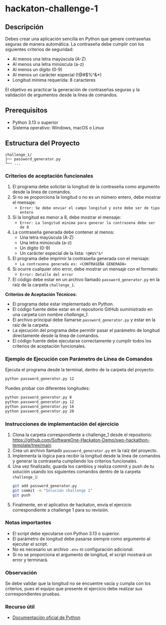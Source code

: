 
# hackaton-challenge-1

## Descripción

Debes crear una aplicación sencilla en Python que genere contraseñas seguras de manera automática. La contraseña debe cumplir con los siguientes criterios de seguridad:
- Al menos una letra mayúscula (A-Z)
- Al menos una letra minúscula (a-z)
- Al menos un dígito (0-9)
- Al menos un carácter especial (!@#$%^&*)
- Longitud mínima requerida: 8 caracteres

El objetivo es practicar la generación de contraseñas seguras y la validación de argumentos desde la línea de comandos.

## Prerequisitos

- Python 3.13 o superior
- Sistema operativo: Windows, macOS o Linux

## Estructura del Proyecto

```
challenge_1/
├── password_generator.py
└── ...
```

### Criterios de aceptación funcionales

1. El programa debe solicitar la longitud de la contraseña como argumento desde la línea de comandos.
2. Si no se proporciona la longitud o no es un número entero, debe mostrar el mensaje:
   - `Error: Se debe enviar el campo longitud y este debe ser de tipo entero`
3. Si la longitud es menor a 8, debe mostrar el mensaje:
   - `Error: La longitud minima para generar la contrasena debe ser de 8`
4. La contraseña generada debe contener al menos:
   - Una letra mayúscula (A-Z)
   - Una letra minúscula (a-z)
   - Un dígito (0-9)
   - Un carácter especial de la lista: `!@#$%^&*`
5. El programa debe imprimir la contraseña generada con el mensaje:
   - `La contrasena generada es: <CONTRASEÑA GENERADA>`
6. Si ocurre cualquier otro error, debe mostrar un mensaje con el formato:
   - `Error: Detalle del error`
7. El código debe estar en un archivo llamado `password_generator.py` en la raíz de la carpeta `challenge_1`.

**Criterios de Aceptación Técnicos:**
- El programa debe estar implementado en Python.
- El código fuente debe estar en el repositorio GitHub suministrado en una carpeta con nombre _challenge_1_.
- El archivo principal debe llamarse `password_generator.py` y estar en la raíz de la carpeta.
- La ejecución del programa debe permitir pasar el parámetro de longitud directamente desde la línea de comandos.
- El código fuente debe ejecutarse correctamente y cumplir todos los criterios de aceptación funcionales.

### Ejemplo de Ejecución con Parámetro de Línea de Comandos

Ejecuta el programa desde la terminal, dentro de la carpeta del proyecto:

```sh
python password_generator.py 12
```

Puedes probar con diferentes longitudes:

```sh
python password_generator.py 8
python password_generator.py 12
python password_generator.py 16
python password_generator.py 20
```

### Instrucciones de implementación del ejercicio

1. Clona la carpeta correspondiente a challenge_1 desde el repositorio:
   https://github.com/SoftwareOne-Hackaton-Demo/swo-hackathon-template/tree/main
2. Crea un archivo llamado `password_generator.py` en la raíz del proyecto.
3. Implementa la lógica para recibir la longitud desde la línea de comandos y generar la contraseña cumpliendo los criterios funcionales.
4. Una vez finalizado, guarda los cambios y realiza commit y push de tu solución usando los siguientes comandos dentro de la carpeta `challenge_1`:
   ```sh
   git add password_generator.py
   git commit -m "Solución challenge 1"
   git push
   ```
5. Finalmente, en el aplicativo de hackaton, envía el ejercicio correspondiente a challenge 1 para su revisión.


### Notas importantes
- El script debe ejecutarse con Python 3.13 o superior.
- El parámetro de longitud debe pasarse siempre como argumento al ejecutar el script.
- No es necesario un archivo `.env` ni configuración adicional.
- Si no se proporciona el argumento de longitud, el script mostrará un error y terminará.

### Observación
Se debe validar que la longitud no se encuentre vacía y cumpla con los criterios, pues el equipo que presente el ejercicio debe realizar sus correspondientes pruebas.

### Recurso útil
- [Documentación oficial de Python](https://docs.python.org/3/)



